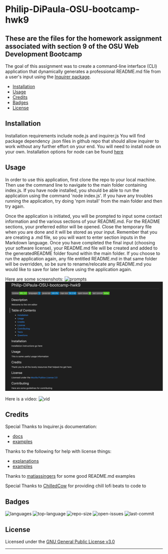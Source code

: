 # Philip-DiPaula-OSU-bootcamp-hwk9

## These are the files for the homework assignment associated with section 9 of the OSU Web Development Bootcamp

The goal of this assignment was to create a command-line interface (CLI) application that dynamically generates a professional README.md file from a user's input using the [Inquirer package](https://www.npmjs.com/package/inquirer).

* [Installation](#installation)
* [Usage](#usage)
* [Credits](#credits)
* [Badges](#badges)
* [License](#license)

## Installation

Installation requirements include node.js and inquirer.js
You will find package dependency .json files in github repo that should allow inquirer to work without any further effort on your end. You will need to install node on your own. Installation options for node can be found [here](https://nodejs.org/en/download/)

## Usage 

In order to use this application, first clone the repo to your local machine. Then use the command line to navigate to the main folder containing index.js. If you have node installed, you should be able to run the application using the command 'node index.js'. If you have any troubles running the application, try doing 'npm install' from the main folder and then try again.

Once the application is initiated, you will be prompted to input some contact information and the various sections of your README.md. For the README sections, your preferred editor will be opened. Close the temporary file when you are done and it will be stored as your input. Remember that you are creating a .md file, so you will want to enter section inputs in the Markdown language. Once you have completed the final input (choosing your software license), your README.md file will be created and added to the generatedREADME folder found within the main folder. If you choose to run the application again, any file entitled README.md in that same folder will be overridden, so be sure to rename/relocate any README.md you would like to save for later before using the application again.

Here are some screenshots:
![prompts](./assets/images/prompts.png)
![sample](./assets/images/sample.png)

Here is a video:
![vid](./assets/walkthrough.filetype)

## Credits

Special Thanks to Inquirer.js documentation:
* [docs](https://www.npmjs.com/package/inquirer)
* [examples](https://github.com/SBoudrias/Inquirer.js)

Thanks to the following for help with license things:
* [explanations](https://choosealicense.com/licenses/)
* [examples](https://gist.github.com/lukas-h/2a5d00690736b4c3a7ba)

Thanks to [matiassingers](https://github.com/matiassingers/awesome-readme) for some good README.md examples

Special Thanks to [ChilledCow](https://www.youtube.com/channel/UCSJ4gkVC6NrvII8umztf0Ow) for providing chill lofi beats to code to

## Badges

![languages](https://img.shields.io/github/languages/count/pjdip/Philip-DiPaula-OSU-bootcamp-hwk9)
![top-language](https://img.shields.io/github/languages/top/pjdip/Philip-DiPaula-OSU-bootcamp-hwk9)
![repo-size](https://img.shields.io/github/repo-size/pjdip/Philip-DiPaula-OSU-bootcamp-hwk9)
![open-issues](https://img.shields.io/github/issues-raw/pjdip/Philip-DiPaula-OSU-bootcamp-hwk9)
![last-commit](https://img.shields.io/github/last-commit/pjdip/Philip-DiPaula-OSU-bootcamp-hwk9)

## License

Licensed under the [GNU General Public License v3.0](https://choosealicense.com/licenses/gpl-3.0/)

---